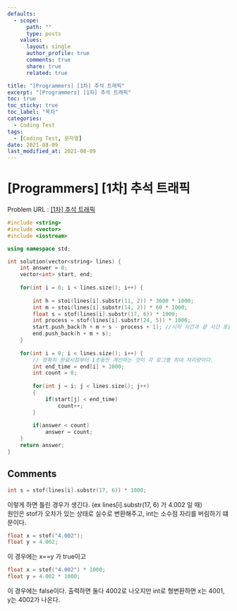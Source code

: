 ```yaml
---
defaults:
  - scope:
      path: ""
      type: posts
    values:
      layout: single
      author_profile: true
      comments: true
      share: true
      related: true

title: "[Programmers] [1차] 추석 트래픽"
excerpt: "[Programmers] [1차] 추석 트래픽"
toc: true
toc_sticky: true
toc_label: "목차"
categories:
  - Coding Test
tags:
  - [Coding Test, 문자열]
date: 2021-08-09
last_modified_at: 2021-08-09
---
```

# [Programmers] [1차] 추석 트래픽

Problem URL : [[1차] 추석 트래픽](https://programmers.co.kr/learn/courses/30/lessons/17676)

```cpp
#include <string>
#include <vector>
#include <iostream>

using namespace std;

int solution(vector<string> lines) {
    int answer = 0;
    vector<int> start, end;
    
    for(int i = 0; i < lines.size(); i++) {
        
        int h = stoi(lines[i].substr(11, 2)) * 3600 * 1000;
        int m = stoi(lines[i].substr(14, 2)) * 60 * 1000; 
        float s = stof(lines[i].substr(17, 6)) * 1000;        
        int process = stof(lines[i].substr(24, 5)) * 1000;
        start.push_back(h + m + s - process + 1); //시작 시간과 끝 시간 포함
        end.push_back(h + m + s);
    }
    
    for(int i = 0; i < lines.size(); i++) {
        // 정확히 완료시점부터 1초동안 계산하는 것이 각 로그별 최대 처리량이다.
        int end_time = end[i] + 1000;
        int count = 0;
        
        for(int j = i; j < lines.size(); j++)
        {
            if(start[j] < end_time)
                count++;
        }
        
        if(answer < count)
            answer = count;
    }
    return answer;
}
```

## Comments
```cpp
int s = stof(lines[i].substr(17, 6)) * 1000;  
```
이렇게 하면 틀린 경우가 생긴다. (ex lines[i].substr(17, 6) 가 4.002 일 때)  
원인은 stof가 오차가 있는 상태로 실수로 변환해주고, int는 소수점 자리를 버림하기 떄문이다.

```cpp
float x = stof("4.002");
float y = 4.002;
```
이 경우에는 x==y 가 true이고
```cpp
float x = stof("4.002") * 1000;
float y = 4.002 * 1000;
```
이 경우에는 false이다. 
출력하면 둘다 4002로 나오지만 int로 형변환하면 x는 4001, y는 4002가 나온다.